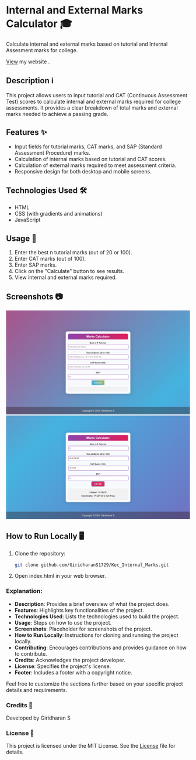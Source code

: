 # Internal and External Marks Calculator 🎓

Calculate internal and external marks based on tutorial and Internal Assesment marks for college.

[View](https://kie.netlify.app/) my website .

## Description ℹ️

This project allows users to input tutorial and CAT (Continuous Assessment Test) scores to calculate internal and external marks required for college assessments. It provides a clear breakdown of total marks and external marks needed to achieve a passing grade.

## Features ✨

- Input fields for tutorial marks, CAT marks, and SAP (Standard Assessment Procedure) marks.
- Calculation of internal marks based on tutorial and CAT scores.
- Calculation of external marks required to meet assessment criteria.
- Responsive design for both desktop and mobile screens.

## Technologies Used 🛠️

- HTML
- CSS (with gradients and animations)
- JavaScript

## Usage 🚀

1. Enter the best n tutorial marks (out of 20 or 100).
2. Enter CAT marks (out of 100).
3. Enter SAP marks.
4. Click on the "Calculate" button to see results.
5. View internal and external marks required.

## Screenshots 📷

![Screenshot 1](./assets/Screenshots/input.png)
![Screenshot 2](./assets/Screenshots/output.png)

## How to Run Locally 🖥️

1. Clone the repository:
   ```bash
   git clone github.com/GiridharanS1729/Kec_Internal_Marks.git
2. Open index.html in your web browser.

### Explanation:
- **Description**: Provides a brief overview of what the project does.
- **Features**: Highlights key functionalities of the project.
- **Technologies Used**: Lists the technologies used to build the project.
- **Usage**: Steps on how to use the project.
- **Screenshots**: Placeholder for screenshots of the project.
- **How to Run Locally**: Instructions for cloning and running the project locally.
- **Contributing**: Encourages contributions and provides guidance on how to contribute.
- **Credits**: Acknowledges the project developer.
- **License**: Specifies the project's license.
- **Footer**: Includes a footer with a copyright notice.

Feel free to customize the sections further based on your specific project details and requirements.

### Credits 🌟
  Developed by Giridharan S

### License 📝
  This project is licensed under the MIT License. See the [License](LICENSE) file for details.
